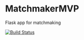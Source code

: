 # MatchmakerMVP
Flask app for matchmaking

[![Build Status](https://magnum.travis-ci.com/squarethecircle/matchbox-private.svg?token=1hAenFz4MBB2fEpSZ4aZ&branch=master)](https://magnum.travis-ci.com/squarethecircle/matchbox-private)
